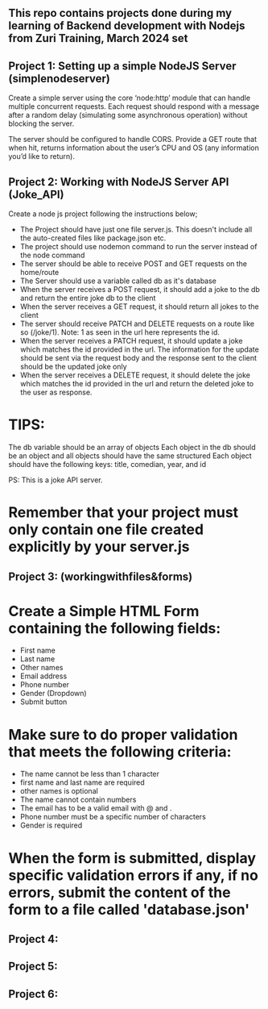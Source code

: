 ## This repo contains projects done during my learning of Backend development with Nodejs from Zuri Training, March 2024 set 

## Project 1: Setting up a simple NodeJS Server (simplenodeserver)
Create a simple server using the core ‘node:http’ module that can handle multiple concurrent requests. Each request should respond with a message after a random delay (simulating some asynchronous operation) without blocking the server.
 
The server should be configured to handle CORS.
Provide a GET route that when hit, returns information about the user’s CPU and OS (any information you’d like to return).

## Project 2: Working with NodeJS Server API (Joke_API)
Create a node js project following the instructions below;

- The Project should have just one file server.js. This doesn't include all the auto-created files like package.json etc.
- The project should use nodemon command to run the server instead of the node command
- The server should be able to receive POST and GET requests on the home/route
- The Server should use a variable called db as it's database
- When the server receives a POST request, it should add a joke to the db and return the entire joke db to the client
- When the server receives a GET request, it should return all jokes to the client
- The server should receive PATCH and DELETE requests on a route like so (/joke/1). Note: 1 as seen in the url here represents the id.
- When the server receives a PATCH request, it should update a joke which matches the id provided in the url. The information for the update should be sent via the request body and the response sent to the client should be the updated joke only
- When the server receives a DELETE request, it should delete the joke which matches the id provided in the url and return the deleted joke to the user as response.

# TIPS:
The db variable should be an array of objects
Each object in the db should be an object and all objects should have the same structured
Each object should have the following keys: title, comedian, year, and id

PS: This is a joke API server.
# Remember that your project must only contain one file created explicitly by your server.js


## Project 3: (workingwithfiles&forms) 
# Create a Simple HTML Form containing the following fields:

- First name
- Last name
- Other names
- Email address
- Phone number
- Gender (Dropdown)
- Submit button
# Make sure to do proper validation that meets the following criteria:
- The name cannot be less than 1 character
- first name and last name are required
- other names is optional
- The name cannot contain numbers
- The email has to be a valid email with @ and .
- Phone number must be a specific number of characters
- Gender is required
# When the form is submitted, display specific validation errors if any, if no errors, submit the content of the form to a file called 'database.json'


## Project 4:



## Project 5:



## Project 6: